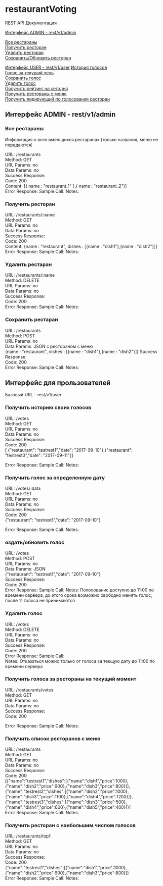 # restaurantVoting


REST API Документация

[Интерфейс ADMIN - rest/v1/admin](#admin)  

[Все рестараны](#rest_getAll)  
[Получить ресторан](#rest_get)  
[Удалить ресторан](#rest_del)  
[Сохранить/Обновить ресторан](#rest_save)

[Интерфейс USER - rest/v1/user](#user)
[История голосов](#get_votes)  
[Голос за текущий день](#get_vote)  
[Сохранить голос](#save_vote)  
[Удалить голос](#del_vote)  
[Получить рейтинг на сегодня](#get_rest_with_votes)  
[Получить рестораны с меню](#get_rest_with_menu)  
[Получить лидирующий по голосования ресторан](#get_top1)  

<a name="admin"><h2>Интерфейс ADMIN - rest/v1/admin</h2></a>

<a name="rest_getAll"><h3>Все рестараны</h3></a>

Информация о всех имеющихся рестаранах (только названия, меню не передаются)

URL: /restaurants  
Method: GET  
URL Params: no  
Data Params: no  
Success Response:  
Code: 200  
Content: [{ name : "restaurant_1" },{ name : "restaurant_2"}]  
Error Response:
Sample Call:
Notes:

<a name="rest_get"><h3>Получить ресторан</h3></a>

URL: /restaurants/:name  
Method: GET  
URL Params: no  
Data Params: no  
Success Response:  
Code: 200  
Content: {name : "restaurant", dishes : [{name : "dish1"},{name : "dish2"}]}  
Error Response:
Sample Call:
Notes:


<a name="rest_del"><h3>Удалить рестаран</h3></a>

URL: /restaurants/:name  
Method: DELETE  
URL Params: no  
Data Params: no  
Success Response:  
Code: 200  
Error Response:
Sample Call:
Notes:


<a id="rest_save"><h3>Сохранить рестаран</h3></a>

URL: /restaurants  
Method: POST  
URL Params: no  
Data Params: JSON с рестораном с меню  
{name : "restaurant", dishes : [{name : "dish1"},{name : "dish2"}]}
Success Response:  
Code: 200  
Error Response:
Sample Call:
Notes:

<a id="user"><h2>Интерфейс для прользователей</h2></a>
Базовый URL - rest/v1/user

<a id="get_votes"><h3>Получить историю своих голосов</h3></a>

URL: /votes  
Method: GET  
URL Params: no  
Data Params: no  
Success Response:  
Code: 200  
[ {"restaurant": "testrest1","date": "2017-09-10"},{"restaurant": "testrest3","date": "2017-09-11"}]
    
Error Response:
Sample Call:
Notes:

<a id="get_vote"><h3>Получить голос за определенную дату</h3></a>

URL: /votes/:data  
Method: GET  
URL Params: no  
Data Params: no  
Success Response:  
Code: 200  
{"restaurant": "testrest1","date": "2017-09-10"}
    
Error Response:
Sample Call:
Notes:

<a id="get_vote"><h3>оздать/обновить голос</h3></a>

URL: /votes  
Method: POST  
URL Params: no  
Data Params: JSON  
{"restaurant": "testrest1","date": "2017-09-10"}  
Success Response:  
Code: 200  
Error Response:
Sample Call:
Notes: Полосование доступно до 11:00 по времени сервера, до этого срока возможно свободно менять голос, после 11 голоса не принимаются

<a id="get_vote"><h3>Удалить голос</h3></a>

URL: /votes  
Method: DELETE  
URL Params: no  
Data Params: no  
Success Response:  
Code: 200  
Error Response:
Sample Call:  
Notes: Отказаться можно только от голоса за текщую дату до 11:00 по времени сервера 

<a id="get_vote"><h3>Получить голоса за рестораны на текущий момент </h3></a>

URL: /restaurants/votes  
Method: GET  
URL Params: no  
Data Params: no  
Success Response:  
Code: 200  
  
Error Response:
Sample Call:
Notes: 


<a id="get_vote"><h3>Получить список ресторанов с меню</h3></a>

URL: /restaurants  
Method: GET  
URL Params: no  
Data Params: no  
Success Response:  
Code: 200  
  [{"name":"testrest1","dishes":[{"name":"dish1","price":1000},{"name":"dish2","price":900},{"name":"dish3","price":800}]},{"name":"testrest2","dishes":[{"name":"dish2","price":1000},{"name":"dish3","price":1100},{"name":"dish4","price":1200}]},{"name":"testrest3","dishes":[{"name":"dish3","price":500},{"name":"dish4","price":600},{"name":"dish5","price":400}]}]  
Error Response:
Sample Call:
Notes:
 
<a id="get_vote"><h3>Получить ресторан с наибольшим числом голосов</h3></a>

URL: /restaurants/top1    
Method: GET  
URL Params: no  
Data Params: no  
Success Response:  
Code: 200  
{"name":"testrest1","dishes":[{"name":"dish1","price":1000},{"name":"dish2","price":900},{"name":"dish3","price":800}]}  
Error Response:
Sample Call:
Notes: 